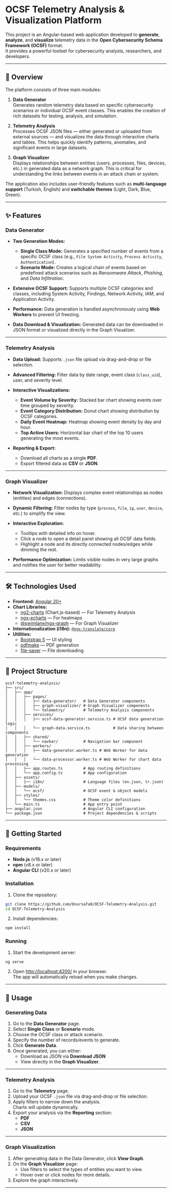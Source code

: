# OCSF Telemetry Analysis & Visualization Platform

This project is an Angular-based web application developed to **generate**, **analyze**, and **visualize** telemetry data in the **Open Cybersecurity Schema Framework (OCSF)** format.  
It provides a powerful toolset for cybersecurity analysts, researchers, and developers.

---

## 🚀 Overview
The platform consists of three main modules:

1. **Data Generator**  
   Generates random telemetry data based on specific cybersecurity scenarios or individual OCSF event classes. This enables the creation of rich datasets for testing, analysis, and simulation.

2. **Telemetry Analysis**  
   Processes OCSF JSON files — either generated or uploaded from external sources — and visualizes the data through interactive charts and tables. This helps quickly identify patterns, anomalies, and significant events in large datasets.

3. **Graph Visualizer**  
   Displays relationships between entities (users, processes, files, devices, etc.) in generated data as a network graph. This is critical for understanding the links between events in an attack chain or system.

The application also includes user-friendly features such as **multi-language support** (Turkish, English) and **switchable themes** (Light, Dark, Blue, Green).

---

## ✨ Features

### Data Generator
- **Two Generation Modes:**
  - **Single Class Mode:** Generates a specified number of events from a specific OCSF class (e.g., `File System Activity`, `Process Activity`, `Authentication`).
  - **Scenario Mode:** Creates a logical chain of events based on predefined attack scenarios such as *Ransomware Attack*, *Phishing*, and *Data Infiltration*.

- **Extensive OCSF Support:** Supports multiple OCSF categories and classes, including System Activity, Findings, Network Activity, IAM, and Application Activity.

- **Performance:** Data generation is handled asynchronously using **Web Workers** to prevent UI freezing.

- **Data Download & Visualization:** Generated data can be downloaded in JSON format or visualized directly in the Graph Visualizer.

---

### Telemetry Analysis
- **Data Upload:** Supports `.json` file upload via drag-and-drop or file selection.

- **Advanced Filtering:** Filter data by date range, event class (`class_uid`), user, and severity level.

- **Interactive Visualizations:**
  - **Event Volume by Severity:** Stacked bar chart showing events over time grouped by severity.
  - **Event Category Distribution:** Donut chart showing distribution by OCSF categories.
  - **Daily Event Heatmap:** Heatmap showing event density by day and hour.
  - **Top Active Users:** Horizontal bar chart of the top 10 users generating the most events.

- **Reporting & Export:**
  - Download all charts as a single **PDF**.
  - Export filtered data as **CSV** or **JSON**.

---

### Graph Visualizer
- **Network Visualization:** Displays complex event relationships as nodes (entities) and edges (connections).

- **Dynamic Filtering:** Filter nodes by type (`process`, `file`, `ip`, `user`, `device`, etc.) to simplify the view.

- **Interactive Exploration:**
  - Tooltips with detailed info on hover.
  - Click a node to open a detail panel showing all OCSF data fields.
  - Highlight a node and its directly connected nodes/edges while dimming the rest.

- **Performance Optimization:** Limits visible nodes in very large graphs and notifies the user for better readability.

---

## 🛠️ Technologies Used
- **Frontend:** [Angular 20+](https://angular.io/)
- **Chart Libraries:**
  - [ng2-charts](https://valor-software.com/ng2-charts/) (Chart.js-based) — For Telemetry Analysis
  - [ngx-echarts](https://xieziyu.github.io/ngx-echarts/) — For heatmaps
  - [@swimlane/ngx-graph](https://swimlane.github.io/ngx-graph/) — For Graph Visualizer
- **Internationalization (i18n):** [`@ngx-translate/core`](https://github.com/ngx-translate/core)
- **Utilities:**
  - [Bootstrap 5](https://getbootstrap.com/) — UI styling
  - [pdfmake](http://pdfmake.org/) — PDF generation
  - [file-saver](https://github.com/eligrey/FileSaver.js/) — File downloading

---

## 📂 Project Structure

```
ocsf-telemetry-analysis/
├── src/
│   ├── app/
│   │   ├── pages/
│   │   │   ├── data-generator/   # Data Generator components
│   │   │   ├── graph-visualizer/ # Graph Visualizer components
│   │   │   └── telemetry/        # Telemetry Analysis components
│   │   ├── services/
│   │   │   ├── ocsf-data-generator.service.ts # OCSF data generation logic
│   │   │   └── graph-data.service.ts          # Data sharing between components
│   │   ├── shared/
│   │   │   └── navbar/           # Navigation bar component
│   │   ├── workers/
│   │   │   ├── data-generator.worker.ts # Web Worker for data generation
│   │   │   └── data-processor.worker.ts # Web Worker for chart data processing
│   │   ├── app.routes.ts         # App routing definitions
│   │   └── app.config.ts         # App configuration
│   ├── assets/
│   │   ├── i18n/                 # Language files (en.json, tr.json)
│   ├── models/
│   │   └── ocsf/                 # OCSF event & object models
│   ├── styles/
│   │   └── themes.css            # Theme color definitions
│   └── main.ts                   # App entry point
├── angular.json                  # Angular CLI configuration
└── package.json                  # Project dependencies & scripts
```

---

## 🚀 Getting Started

### Requirements
- **Node.js** (v18.x or later)
- **npm** (v8.x or later)
- **Angular CLI** (v20.x or later)

### Installation
1. Clone the repository:
```bash
git clone https://github.com/Onursafa0/OCSF-Telemetry-Analysis.git
cd OCSF-Telemetry-Analysis
```

2. Install dependencies:
```bash
npm install
```

### Running
1. Start the development server:
```bash
ng serve
```

2. Open [http://localhost:4200/](http://localhost:4200/) in your browser.  
   The app will automatically reload when you make changes.

---

## 📖 Usage

### Generating Data
1. Go to the **Data Generator** page.
2. Select **Single Class** or **Scenario** mode.
3. Choose the OCSF class or attack scenario.
4. Specify the number of records/events to generate.
5. Click **Generate Data**.
6. Once generated, you can either:
   - Download as JSON via **Download JSON**  
   - View directly in the **Graph Visualizer**.

---

### Telemetry Analysis
1. Go to the **Telemetry** page.
2. Upload your OCSF `.json` file via drag-and-drop or file selection.
3. Apply filters to narrow down the analysis.  
   Charts will update dynamically.
4. Export your analysis via the **Reporting** section:
   - **PDF**
   - **CSV**
   - **JSON**

---

### Graph Visualization
1. After generating data in the Data Generator, click **View Graph**.
2. On the **Graph Visualizer** page:
   - Use filters to select the types of entities you want to view.
   - Hover over or click nodes for more details.
3. Explore the graph interactively.

---
